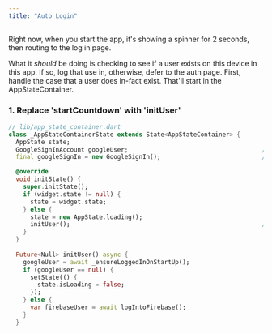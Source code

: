 ```yaml
---
title: "Auto Login"
---
```


Right now, when you start the app, it's showing a spinner for 2 seconds, then
 routing to the log in page. 
 
 What it *should* be doing is checking to see if a user exists on this device
  in this app. If so, log that use in, otherwise, defer to the auth page. 
  First, handle the case that a user does in-fact exist. That'll start in the
   AppStateContainer.
   
### 1. Replace 'startCountdown' with 'initUser'
   
```dart
// lib/app_state_container.dart
class _AppStateContainerState extends State<AppStateContainer> {
  AppState state;
  GoogleSignInAccount googleUser;                                     // new
  final googleSignIn = new GoogleSignIn();                            // new

  @override
  void initState() {
    super.initState();
    if (widget.state != null) {
      state = widget.state;
    } else {
      state = new AppState.loading();
      initUser();                                                     // new
    }
  }
  
  Future<Null> initUser() async {
    googleUser = await _ensureLoggedInOnStartUp();
    if (googleUser == null) {
      setState(() {
        state.isLoading = false;
      });
    } else {
      var firebaseUser = await logIntoFirebase();
    }
  }
```